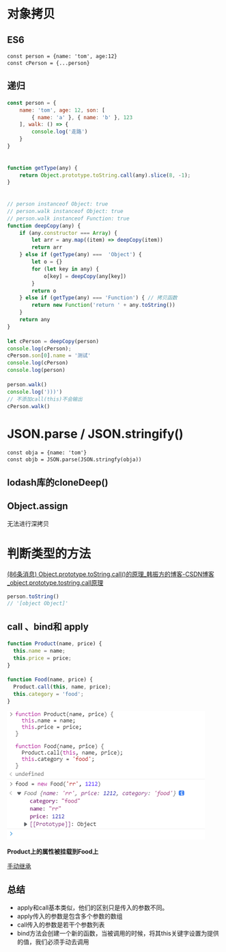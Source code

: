 # 对象拷贝

## ES6

```
const person = {name: 'tom', age:12}
const cPerson = {...person}
```

## 递归

```javascript
const person = {
    name: 'tom', age: 12, son: [
        { name: 'a' }, { name: 'b' }, 123
    ], walk: () => {
        console.log('走路')
    }
}


function getType(any) {
    return Object.prototype.toString.call(any).slice(8, -1);
}


// person instanceof Object: true
// person.walk instanceof Object: true
// person.walk instanceof Function: true
function deepCopy(any) {
    if (any.constructor === Array) {
        let arr = any.map((item) => deepCopy(item))
        return arr
    } else if (getType(any) ===  'Object') {
        let o = {}
        for (let key in any) {
            o[key] = deepCopy(any[key])
        }
        return o
    } else if (getType(any) === 'Function') { // 拷贝函数
        return new Function('return ' + any.toString())
    }
    return any
}

let cPerson = deepCopy(person)
console.log(cPerson);
cPerson.son[0].name = '测试'
console.log(cPerson)
console.log(person)

person.walk()
console.log(')))')
// 不添加call(this)不会输出
cPerson.walk()
```

# JSON.parse / JSON.stringify()

```
const obja = {name: 'tom'}
const objb = JSON.parse(JSON.stringfy(obja))
```

## lodash库的cloneDeep()

## Object.assign

无法进行深拷贝



# 判断类型的方法

[(86条消息) Object.prototype.toString.call()的原理_韩振方的博客-CSDN博客_object.prototype.tostring.call原理](https://blog.csdn.net/fang_my/article/details/125355015)

```javascript
person.toString()
// '[object Object]'
```



## call 、bind和 apply

```javascript
function Product(name, price) {
  this.name = name;
  this.price = price;
}

function Food(name, price) {
  Product.call(this, name, price);
  this.category = 'food';
}
```

![image-20221005212541237](assets/image-20221005212541237.png)

**Product上的属性被挂载到Food上**

[手动继承](./js面试题.md)

## 总结

- apply和call基本类似，他们的区别只是传入的参数不同。
- apply传入的参数是包含多个参数的数组
- call传入的参数是若干个参数列表
- bind方法会创建一个新的函数，当被调用的时候，将其this关键字设置为提供的值，我们必须手动去调用
